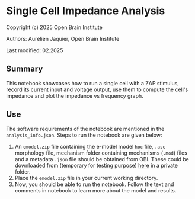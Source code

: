 # Single Cell Impedance Analysis

Copyright (c) 2025 Open Brain Institute

Authors: Aurélien Jaquier, Open Brain Institute

Last modified: 02.2025

## Summary

This notebook showcases how to run a single cell with a ZAP stimulus, record its current input and voltage output, use them to compute the cell's impedance and plot the impedance vs frequency graph.

## Use

The software requirements of the notebook are mentioned in the `analysis_info.json`. Steps to run the notebook are given below:
1. An `emodel.zip` file containing the e-model model `hoc` file,  `.asc` morphology file, mechanism folder containing mechanisms (`.mod`) files and a metadata `.json` file should be obtained from OBI. These could be downloaded from (temporary for testing purpose) [here](https://openbraininstitute.sharepoint.com/:f:/s/OBI-Scientificstaff/EpqQOMfkUoRIv5mkPmaTdWEBuVeg6qEi93fJbmy-FSsgRA?e=SwGY4V) in a private folder.
2. Place the `emodel.zip` file in your current working directory.
3. Now, you should be able to run the notebook. Follow the text and comments in notebook to learn more about the model and results.
